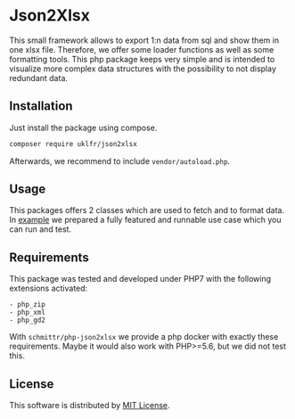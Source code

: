 # Json2Xlsx
This small framework allows to export 1:n data from sql and show them in one xlsx file. 
Therefore, we offer some loader functions as well as some formatting tools.
This php package keeps very simple and is intended to visualize more complex data structures with 
the possibility to not display redundant data.

## Installation
Just install the package using compose.
```bash
composer require uklfr/json2xlsx
```
Afterwards, we recommend to include `vendor/autoload.php`.


## Usage
This packages offers 2 classes which are used to fetch and to format data.
In [example](example/README.md) we prepared a fully featured and runnable use case which you can run and test.


## Requirements
This package was tested and developed under PHP7 with the following extensions activated:

    - php_zip
    - php_xml
    - php_gd2
    
With `schmittr/php-json2xlsx` we provide a php docker with 
exactly these requirements. Maybe it would also work with PHP>=5.6, but we did not test this. 

## License
This software is distributed by [MIT License](LICENSE).